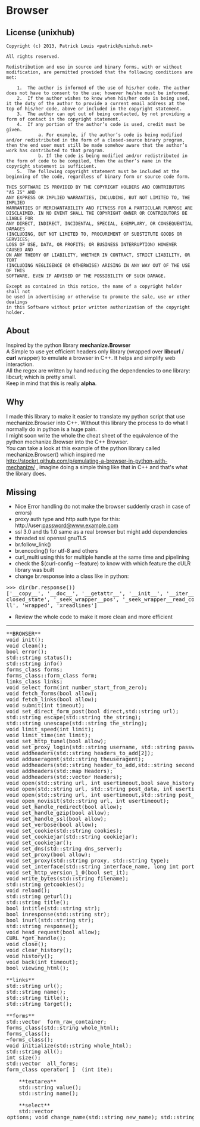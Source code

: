 Browser
=======

License (unixhub)
-----------------

    Copyright (c) 2013, Patrick Louis <patrick@unixhub.net>

    All rights reserved.

    Redistribution and use in source and binary forms, with or without
    modification, are permitted provided that the following conditions are met:

        1.  The author is informed of the use of his/her code. The author does not have to consent to the use; however he/she must be informed.
        2.  If the author wishes to know when his/her code is being used, it the duty of the author to provide a current email address at the top of his/her code, above or included in the copyright statement.
        3.  The author can opt out of being contacted, by not providing a form of contact in the copyright statement.
        4.  If any portion of the author’s code is used, credit must be given.
                a. For example, if the author’s code is being modified and/or redistributed in the form of a closed-source binary program, then the end user must still be made somehow aware that the author’s work has contributed to that program.
                b. If the code is being modified and/or redistributed in the form of code to be compiled, then the author’s name in the copyright statement is sufficient.
        5.  The following copyright statement must be included at the beginning of the code, regardless of binary form or source code form.

    THIS SOFTWARE IS PROVIDED BY THE COPYRIGHT HOLDERS AND CONTRIBUTORS "AS IS" AND
    ANY EXPRESS OR IMPLIED WARRANTIES, INCLUDING, BUT NOT LIMITED TO, THE IMPLIED
    WARRANTIES OF MERCHANTABILITY AND FITNESS FOR A PARTICULAR PURPOSE ARE
    DISCLAIMED. IN NO EVENT SHALL THE COPYRIGHT OWNER OR CONTRIBUTORS BE LIABLE FOR
    ANY DIRECT, INDIRECT, INCIDENTAL, SPECIAL, EXEMPLARY, OR CONSEQUENTIAL DAMAGES
    (INCLUDING, BUT NOT LIMITED TO, PROCUREMENT OF SUBSTITUTE GOODS OR SERVICES;
    LOSS OF USE, DATA, OR PROFITS; OR BUSINESS INTERRUPTION) HOWEVER CAUSED AND
    ON ANY THEORY OF LIABILITY, WHETHER IN CONTRACT, STRICT LIABILITY, OR TORT
    (INCLUDING NEGLIGENCE OR OTHERWISE) ARISING IN ANY WAY OUT OF THE USE OF THIS
    SOFTWARE, EVEN IF ADVISED OF THE POSSIBILITY OF SUCH DAMAGE.

    Except as contained in this notice, the name of a copyright holder shall not
    be used in advertising or otherwise to promote the sale, use or other dealings
    in this Software without prior written authorization of the copyright holder.

About
-----

Inspired by the python library **mechanize.Browser** <br>
A Simple to use yet efficient headers only library (wrapped over **libcurl** / **curl** wrapper) to emulate a browser in C++.
It helps and simplify web interaction. <br>
All the regex are written by hand reducing the dependencies to one library: libcurl; which is pretty small. <br>
Keep in mind that this is really **alpha**. <br>

Why
---

I made this library to make it easier to translate my python script that use mechanize.Browser into C++. Without this library the process to do what I normally do in python is a huge pain. <br>
I might soon write the whole the cheat sheet of the equivalence of the python mechanize.Browser into the C++ Browser. <br>
You can take a look at this example of the python library called mechanize.Browser() which inspired me http://stockrt.github.com/p/emulating-a-browser-in-python-with-mechanize/ , imagine doing a simple thing like that in C++ and that's what the library does. <br>

Missing
-------

* Nice Error handling (to not make the browser suddenly crash in case of errors)
* proxy auth type and http auth type for this: http://user:password@www.example.com
* ssl 3.0 and tls 1.0 same as a real browser but might add dependencies
* threaded ssl openssl gnuTLS
* br.follow_link()
* br.encoding() for utf-8 and others
* curl_multi   using this for multiple handle at the same time and pipelining
* check the $(curl-config --feature) to know with which feature the cULR library was built
* change br.response into a class like in python: <br>
<pre>
>>> dir(br.response())
['__copy__', '__doc__', '__getattr__', '__init__', '__iter__', '__module__', '__repr__', '__setattr__', '_headers', '_seek_wrapper__cache', '_seek_wrapper__have_readline', '_seek_wrapper__is_
closed_state', '_seek_wrapper__pos', '_seek_wrapper__read_complete_state', 'close', 'get_data', 'geturl', 'info', 'invariant', 'next', 'read', 'readline', 'readlines', 'seek', 'set_data', 'te
ll', 'wrapped', 'xreadlines']</pre>
* Review the whole code to make it more clean and more efficient

________________________________________________________________________________

<pre>
**BROWSER**
void init();
void clean();
bool error();
std::string status();
std::string info()
forms_class forms;
forms_class::form_class form;
links_class links;
void select_form(int number_start_from_zero);
void fetch_forms(bool allow);
void fetch_links(bool allow);
void submit(int timeout);
void set_direct_form_post(bool direct,std::string url);
std::string escape(std::string the_string);
std::string unescape(std::string the_string);
void limit_speed(int limit);
void limit_time(int limit);
void set_http_tunel(bool allow);
void set_proxy_login(std::string username, std::string passwd);
void addheaders(std::string headers_to_add[2]);
void adduseragent(std::string theuseragent);
void addheaders(std::string header_to_add,std::string second_header_to_add);
void addheaders(std::map<std::string, std::string> Headers);
void addheaders(std::vector<std::string> Headers);
void open(std::string url, int usertimeout,bool save_history);
void open(std::string url, std::string post_data, int usertimeout);
void open(std::string url, int usertimeout,std::string post_data);
void open_novisit(std::string url, int usertimeout);
void set_handle_redirect(bool allow);
void set_handle_gzip(bool allow);
void set_handle_ssl(bool allow);
void set_verbose(bool allow);
void set_cookie(std::string cookies);
void set_cookiejar(std::string cookiejar);
void set_cookiejar();
void set_dns(std::string dns_server);
void set_proxy(bool allow);
void set_proxy(std::string proxy, std::string type);
void set_interface(std::string interface_name, long int port, long int max_port);
void set_http_version_1_0(bool set_it);
void write_bytes(std::string filename);
std::string getcookies();
void reload();
std::string geturl();
std::string title();
bool intitle(std::string str);
bool inresponse(std::string str);
bool inurl(std::string str);
std::string response();
void head_request(bool allow);
CURL *get_handle();
void close();
void clear_history();
void history();
void back(int timeout);
bool viewing_html();

**links**
std::string url();
std::string name();
std::string title();
std::string target();

**forms**
std::vector <std::string> form_raw_container;
forms_class(std::string whole_html);
forms_class();
~forms_class();
void initialize(std::string whole_html);
std::string all();
int size();
std::vector <form_class> all_forms;
form_class operator[ ]  (int ite);

    **textarea**
    std::string value();
    std::string name();

    **select**
    std::vector <option> options;
    void change_name(std::string new_name);
    std::string name();

        **option**
        bool     selected_;
        bool selected();
        std::string value();

    **input**
    std::string name();
    std::string type();
    std::string value();
    void change_name(std::string new_name);
    void change_type(std::string new_type);
    void change_value(std::string new_value);

    **form**
    std::vector < select_struct > select;
    std::vector < input_struct  > input;
    std::vector <textarea_struct> textarea;
    bool direct_post = false;
    std::map <std::string, std::string> bytes_;
    void bytes(std::string name, std::string content_type="");
    std::string url();
    std::string method();
    bool multipart();
    void clear();
    std::string *operator[ ]  (std::string name);


**regex**
bool remove_html_comment(std::string & html_response);
void remove_html_comments(std::string & html_response);
void lower_it(std::string income, std::string & outcome);
void upper_it(std::string income, std::string & outcome);
bool word_in(std::string the_string, std::string to_search);
std::string get_after_equal(std::string html_response, std::string seeking);
void replaceAll(std::string& str, const std::string& from, const std::string& to);
std::string get_between_two_closed(std::string raw_input,std::string seeking);
void get_between_two(std::string raw_input, std::string seeking, std::vector <std::string> & container);
void get_after_delimiter(std::string html_response, std::string seeking, std::vector <std::string> &form_container);
void get_from_intern(std::string raw_input, std::string word,std::string word2, std::vector <std::string> & container);

</pre>
